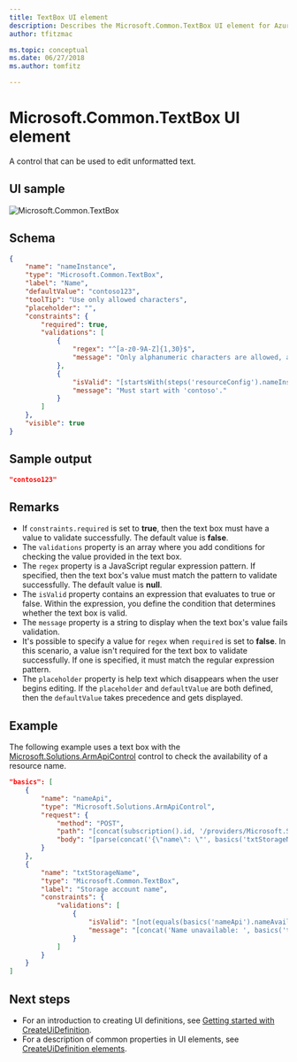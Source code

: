 ```yaml
---
title: TextBox UI element
description: Describes the Microsoft.Common.TextBox UI element for Azure portal. Use for adding unformatted text.
author: tfitzmac

ms.topic: conceptual
ms.date: 06/27/2018
ms.author: tomfitz

---
```


# Microsoft.Common.TextBox UI element

A control that can be used to edit unformatted text.

## UI sample

![Microsoft.Common.TextBox](./media/managed-application-elements/microsoft-common-textbox.png)

## Schema

```json
{
    "name": "nameInstance",
    "type": "Microsoft.Common.TextBox",
    "label": "Name",
    "defaultValue": "contoso123",
    "toolTip": "Use only allowed characters",
    "placeholder": "",
    "constraints": {
        "required": true,
        "validations": [
            {
                "regex": "^[a-z0-9A-Z]{1,30}$",
                "message": "Only alphanumeric characters are allowed, and the value must be 1-30 characters long."
            },
            {
                "isValid": "[startsWith(steps('resourceConfig').nameInstance, 'contoso')]",
                "message": "Must start with 'contoso'."
            }
        ]
    },
    "visible": true
}
```

## Sample output

```json
"contoso123"
```

## Remarks

- If `constraints.required` is set to **true**, then the text box must have a value to validate successfully. The default value is **false**.
- The `validations` property is an array where you add conditions for checking the value provided in the text box.
- The `regex` property is a JavaScript regular expression pattern. If specified, then the text box's value must match the pattern to validate successfully. The default value is **null**.
- The `isValid` property contains an expression that evaluates to true or false. Within the expression, you define the condition that determines whether the text box is valid.
- The `message` property is a string to display when the text box's value fails validation.
- It's possible to specify a value for `regex` when `required` is set to **false**. In this scenario, a value isn't required for the text box to validate successfully. If one is specified, it must match the regular expression pattern.
- The `placeholder` property is help text which disappears when the user begins editing. If the `placeholder` and `defaultValue` are both defined, then the `defaultValue` takes precedence and gets displayed.

## Example

The following example uses a text box with the [Microsoft.Solutions.ArmApiControl](microsoft-solutions-armapicontrol.md) control to check the availability of a resource name.

```json
"basics": [
    {
        "name": "nameApi",
        "type": "Microsoft.Solutions.ArmApiControl",
        "request": {
            "method": "POST",
            "path": "[concat(subscription().id, '/providers/Microsoft.Storage/checkNameAvailability?api-version=2019-06-01')]",
            "body": "[parse(concat('{\"name\": \"', basics('txtStorageName'), '\", \"type\": \"Microsoft.Storage/storageAccounts\"}'))]"
        }
    },
    {
        "name": "txtStorageName",
        "type": "Microsoft.Common.TextBox",
        "label": "Storage account name",
        "constraints": {
            "validations": [
                {
                    "isValid": "[not(equals(basics('nameApi').nameAvailable, false))]",
                    "message": "[concat('Name unavailable: ', basics('txtStorageName'))]"
                }
            ]
        }
    }
]
```

## Next steps

* For an introduction to creating UI definitions, see [Getting started with CreateUiDefinition](create-uidefinition-overview.md).
* For a description of common properties in UI elements, see [CreateUiDefinition elements](create-uidefinition-elements.md).
